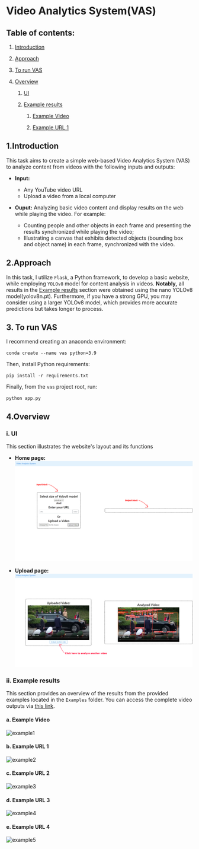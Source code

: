 # Video Analytics System(VAS)

## Table of contents:
1. [Introduction](https://github.com/khoi03/Video-Analytics-System-VAS#1introduction)

2. [Approach](https://github.com/khoi03/Video-Analytics-System-VAS#2approach)

3. [To run VAS](https://github.com/khoi03/Video-Analytics-System-VAS#3-to-run-vas)

4. [Overview](https://github.com/khoi03/Video-Analytics-System-VAS#4overview)

   1. [UI](https://github.com/khoi03/Video-Analytics-System-VAS#i-ui)

   2. [Example results](https://github.com/khoi03/Video-Analytics-System-VAS#ii-example-results)
   
      1. [Example Video](https://github.com/khoi03/Video-Analytics-System-VAS#a-example-video)
         
      2. [Example URL 1](https://github.com/khoi03/Video-Analytics-System-VAS#b-example-url-1)
   
## 1.Introduction
This task aims to create a simple web-based Video Analytics System (VAS) to analyze content from videos with the following inputs and outputs:
- **Input:**
   - Any YouTube video URL
   - Upload a video from a local computer
  
- **Ouput:** Analyzing basic video content and display results on the web while playing the video. For example:
   - Counting people and other objects in each frame and presenting the results synchronized while playing the video;
   - Illustrating a canvas that exhibits detected objects (bounding box and object name) in each frame, synchronized with the video.

## 2.Approach
In this task, I utilize `Flask`, a Python framework, to develop a basic website, while employing `YOLOv8` model for content analysis in videos.
**Notably,** all results in the [Example results](https://github.com/khoi03/Video-Analytics-System-VAS/blob/master/README.md#iiexample-results) section were obtained using the nano YOLOv8 model(yolov8n.pt). Furthermore, if you have a strong GPU, you may consider using a larger YOLOv8 model, which provides more accurate predictions but takes longer to process.

## 3. To run VAS
I recommend creating an anaconda environment:
```
conda create --name vas python=3.9
```

Then, install Python requirements:
```
pip install -r requirements.txt
```
Finally, from the `vas` project root, run:
```
python app.py
```

## 4.Overview

### i. UI
This section illustrates the website's layout and its functions

- **Home page:**
![UI](/Media/UI.png)

- **Upload page:**
![UI1](/Media/UI1.png)

### ii. Example results
This section provides an overview of the results from the provided examples located in the `Examples` folder. You can access the complete video outputs via [this link](https://uithcm-my.sharepoint.com/:f:/g/personal/20521482_ms_uit_edu_vn/Er_pwTn7ha5DvdpITQX-KUQBy9RaG0wLr13y-c38OwjpiA?e=R2J9ob).

#### a. Example Video
![example1](/Media/example1.gif)

#### b. Example URL 1
![example2](/Media/example2.gif)

#### c. Example URL 2
![example3](/Media/example3.gif)

#### d. Example URL 3
![example4](/Media/example4.gif)

#### e. Example URL 4
![example5](/Media/example5.gif)
